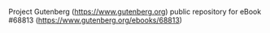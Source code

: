 Project Gutenberg (https://www.gutenberg.org) public repository for eBook #68813 (https://www.gutenberg.org/ebooks/68813)
